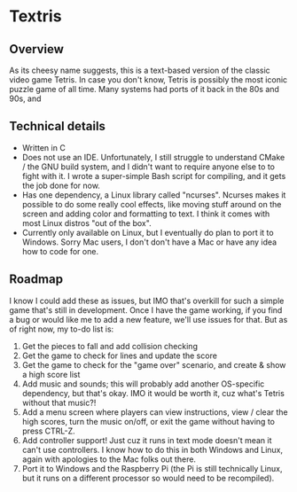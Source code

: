 # Textris

## Overview

As its cheesy name suggests, this is a text-based version
of the classic video game Tetris.  In case you don't know,
Tetris is possibly the most iconic puzzle game of all time.
Many systems had ports of it back in the 80s and 90s, and

## Technical details

* Written in C
* Does not use an IDE.  Unfortunately, I still struggle
    to understand CMake / the GNU build system, and I
    didn't want to require anyone else to to fight with
    it.  I wrote a super-simple Bash script for compiling,
    and it gets the job done for now.
* Has one dependency, a Linux library called "ncurses".
    Ncurses makes it possible to do some really cool
    effects, like moving stuff around on the screen and
    adding color and formatting to text.  I think it
    comes with most Linux distros "out of the box".
* Currently only available on Linux, but I eventually do
    plan to port it to Windows.  Sorry Mac users, I don't
    don't have a Mac or have any idea how to code for one.

## Roadmap

I know I could add these as issues, but IMO that's overkill
for such a simple game that's still in development.  Once I
have the game working, if you find a bug or would like me to
add a new feature, we'll use issues for that.  But as of right now, my to-do list is:

1. Get the pieces to fall and add collision checking
2. Get the game to check for lines and update the score
3. Get the game to check for the "game over" scenario, and
    create & show a high score list
4. Add music and sounds; this will probably add another
    OS-specific dependency, but that's okay.  IMO it would
    be worth it, cuz what's Tetris without that music?!
5. Add a menu screen where players can view instructions,
    view / clear the high scores, turn the music on/off,
    or exit the game without having to press CTRL-Z.
6. Add controller support!  Just cuz it runs in text mode
    doesn't mean it can't use controllers.   I know how to
    do this in both Windows and Linux, again with apologies
    to the Mac folks out there.
7. Port it to Windows and the Raspberry Pi (the Pi is still
    technically Linux, but it runs on a different processor
    so would need to be recompiled).
